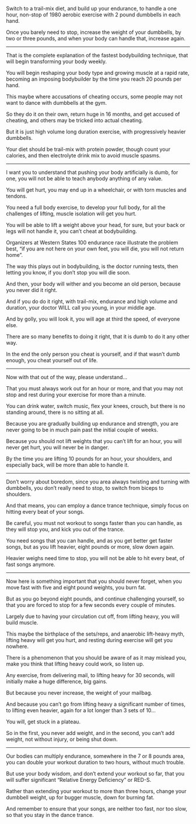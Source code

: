 Switch to a trail-mix diet, and build up your endurance, to handle a one hour,
non-stop of 1980 aerobic exercise with 2 pound dumbbells in each hand.

Once you barely need to stop, increase the weight of your dumbbells,
by two or three pounds, and when your body can handle that, increase again.

---

That is the complete explanation of the fastest bodybuilding technique,
that will begin transforming your body weekly.

You will begin reshaping your body type and growing muscle at a rapid rate,
becoming an imposing bodybuilder by the time you reach 20 pounds per hand.

This maybe where accusations of cheating occurs,
some people may not want to dance with dumbbells at the gym.

So they do it on their own, return huge in 16 months,
and get accused of cheating, and others may be tricked into actual cheating.

But it is just high volume long duration exercise,
with progressively heavier dumbbells.

Your diet should be trail-mix with protein powder, though count your calories,
and then electrolyte drink mix to avoid muscle spasms.

---

I want you to understand that pushing your body artificially is dumb,
for one, you will not be able to teach anybody anything of any value.

You will get hurt, you may end up in a wheelchair,
or with torn muscles and tendons.

You need a full body exercise, to develop your full body,
for all the challenges of lifting, muscle isolation will get you hurt.

You will be able to lift a weight above your head, for sure,
but your back or legs will not handle it, you can’t cheat at bodybuilding.

Organizers at Western States 100 endurance race illustrate the problem best,
“if you are not here on your own feet, you will die, you will not return home”.

The way this plays out in bodybuilding, is the doctor running tests,
then letting you know, if you don’t stop you will die soon.

And then, your body will wither and you become an old person,
because you never did it right.

And if you do do it right, with trail-mix, endurance and high volume and duration,
your doctor WILL call you young, in your middle age.

And by golly, you will look it, you will age at third the speed,
of everyone else.

There are so many benefits to doing it right,
that it is dumb to do it any other way.

In the end the only person you cheat is yourself,
and if that wasn’t dumb enough, you cheat yourself out of life.

---

Now with that out of the way,
please understand...

That you must always work out for an hour or more,
and that you may not stop and rest during your exercise for more than a minute.

You can drink water, switch music, flex your knees, crouch,
but there is no standing around, there is no sitting at all.

Because you are gradually building up endurance and strength,
you are never going to be in much pain past the initial couple of weeks.

Because you should not lift weights that you can’t lift for an hour,
you will never get hurt, you will never be in danger.

By the time you are lifting 10 pounds for an hour,
your shoulders, and especially back, will be more than able to handle it.

---

Don’t worry about boredom, since you area always twisting and turning with dumbbells,
you don’t really need to stop, to switch from biceps to shoulders.

And that means, you can employ a dance trance technique,
simply focus on hitting every beat of your songs.

Be careful, you must not workout to songs faster than you can handle,
as they will stop you, and kick you out of the trance.

You need songs that you can handle, and as you get better get faster songs,
but as you lift heavier, eight pounds or more, slow down again.

Heavier weighs need time to stop, you will not be able to hit every beat,
of fast songs anymore.

---

Now here is something important that you should never forget,
when you move fast with five and eight pound weights, you burn fat.

But as you go beyond eight pounds, and continue challenging yourself,
so that you are forced to stop for a few seconds every couple of minutes.

Largely due to having your circulation cut off, from lifting heavy,
you will build muscle.

This maybe the birthplace of the sets/reps, and anaerobic lift-heavy myth,
lifting heavy will get you hurt, and resting during exercise will get you nowhere.

There is a phenomenon that you should be aware of as it may mislead you,
make you think that lifting heavy could work, so listen up.

Any exercise, from delivering mail, to lifting heavy for 30 seconds,
will initially make a huge difference, big gains.

But because you never increase,
the weight of your mailbag.

And because you can’t go from lifting heavy a significant number of times,
to lifting even heavier, again for a lot longer than 3 sets of 10...

You will,
get stuck in a plateau.

So in the first, you never add weight,
and in the second, you can’t add weight, not without injury, or being shut down.

---

Our bodies can multiply endurance,  somewhere in the 7 or 8 pounds area,
you can double your workout duration to two hours, without much trouble.

But use your body wisdom, and don’t extend your workout so far,
that you will suffer significant “Relative Energy Deficiency” or RED-S.

Rather than extending your workout to more than three hours,
change your dumbbell weight, up for bugger muscle, down for burning fat.

And remember to ensure that your songs,
are neither too fast, nor too slow, so that you stay in the dance trance.
